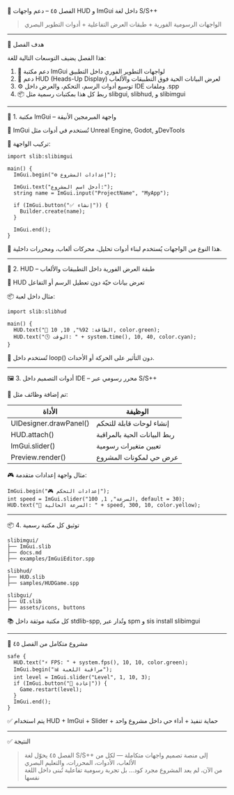 📘 الفصل ٤٥ – دعم واجهات HUD و ImGui داخل لغة S/S++
> الواجهات الرسومية الفورية + طبقات العرض التفاعلية + أدوات التطوير البصري

---

🎯 هدف الفصل

هذا الفصل يضيف التوسعات التالية للغة:

1. 🎨 دعم مكتبة ImGui لواجهات التطوير الفوري داخل التطبيق
2. 🧭 دعم HUD (Heads-Up Display) لعرض البيانات الحية فوق التطبيقات والألعاب
3. ⚙️ توسيع أدوات الرسم، التحكم، والعرض داخل IDE وملفات .spp
4. 📦 ربط كل هذا بمكتبات رسمية مثل slibgui, slibhud, و slibimgui

---

🎨 1. مكتبة ImGui – واجهة المبرمجين الأنيقة

🔹 ImGui تُستخدم في أدوات مثل Unreal Engine, Godot, وDevTools

🧱 تركيب الواجهة:

```spp
import slib:slibimgui

main() {
  ImGui.begin("⚙️ إعدادات المشروع");

  ImGui.text("أدخل اسم المشروع:");
  string name = ImGui.input("ProjectName", "MyApp");

  if (ImGui.button("✅ إنشاء")) {
    Builder.create(name);
  }

  ImGui.end();
}
```

🎯 هذا النوع من الواجهات يُستخدم لبناء أدوات تحليل، محركات ألعاب، ومحررات داخلية.

---

🧭 2. HUD – طبقة العرض الفورية داخل التطبيقات والألعاب

🔹 HUD تعرض بيانات حيّة دون تعطيل الرسم أو التفاعل

📦 مثال داخل لعبة:

```spp
import slib:slibhud

main() {
  HUD.text("🧠 الطاقة: 92%", 10, 10, color.green);
  HUD.text("🕓 الوقت: " + system.time(), 10, 40, color.cyan);
}
```

🔹 تُستخدم داخل loop() دون التأثير على الحركة أو الأحداث.

---

🖼️ 3. أدوات التصميم داخل IDE – محرر رسومي عبر S/S++

🔧 تم إضافة وظائف مثل:

| الأداة | الوظيفة |
|--------|----------|
| UIDesigner.drawPanel() | إنشاء لوحات قابلة للتحكم |
| HUD.attach() | ربط البيانات الحية بالمراقبة |
| ImGui.slider() | تعيين متغيرات رسومية |
| Preview.render() | عرض حي لمكونات المشروع |

🎮 مثال واجهة إعدادات متقدمة:

```spp
ImGui.begin("🎮 إعدادات التحكم");
int speed = ImGui.slider("السرعة", 1, 100, default = 30);
HUD.text("🔄 السرعة الحالية: " + speed, 300, 10, color.yellow);
```

---

📦 4. توثيق كل مكتبة رسمية

```text
slibimgui/
├── ImGui.slib
├── docs.md
├── examples/ImGuiEditor.spp

slibhud/
├── HUD.slib
├── samples/HUDGame.spp

slibgui/
├── UI.slib
├── assets/icons, buttons
```

📚 كل مكتبة موثقة داخل stdlib-spp, وتُدار عبر spm و sis install slibimgui

---

🧩 مشروع متكامل من الفصل ٤٥

```spp
safe {
  HUD.text("⚡ FPS: " + system.fps(), 10, 10, color.green);
  ImGui.begin("📊 مراقبة اللعبة");
  int level = ImGui.slider("Level", 1, 10, 3);
  if (ImGui.button("🔁 إعادة")) {
    Game.restart(level);
  }
  ImGui.end();
}
```

✅ يتم استخدام HUD + ImGui + Slider + حماية تنفيذ + أداء حي داخل مشروع واحد

---

✅ النتيجة

> الفصل ٤٥ يحوّل لغة S/S++ إلى منصة تصميم واجهات متكاملة — لكل من الألعاب، الأدوات، المحررات، والتعليم البصري  
> من الآن، لم يعد المشروع مجرد كود… بل تجربة رسومية تفاعلية تُبنى داخل اللغة نفسها

---
